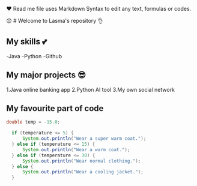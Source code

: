 ❤️ Read me file uses Markdown Syntax to edit any text, formulas or codes.

😍 # Welcome to Lasma's repository 👌

## My skills 💕
-Java
-Python
-Github

## My major projects 😎
1.Java online banking app
2.Python AI tool
3.My own social network

## My favourite part of code
```java
double temp = -15.0;

  if (temperature <= 5) {
      System.out.println("Wear a super warm coat.");
  } else if (temperature <= 15) {
      System.out.println("Wear a warm coat.");
  } else if (temperature <= 30) {
      System.out.println("Wear normal clothing.");
  } else {
      System.out.println("Wear a cooling jacket.");
  }
```
